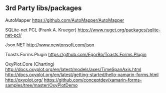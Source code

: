 3rd Party libs/packages
-----------------------

AutoMapper
https://github.com/AutoMapper/AutoMapper

SQLite-net PCL (Frank A. Krueger)
https://www.nuget.org/packages/sqlite-net-pcl/

Json.NET
http://www.newtonsoft.com/json

Toasts.Forms.Plugin
https://github.com/EgorBo/Toasts.Forms.Plugin

OxyPlot.Core (Charting)
http://docs.oxyplot.org/en/latest/models/axes/TimeSpanAxis.html
http://docs.oxyplot.org/en/latest/getting-started/hello-xamarin-forms.html
http://oxyplot.org/
https://github.com/conceptdev/xamarin-forms-samples/tree/master/OxyPlotDemo
